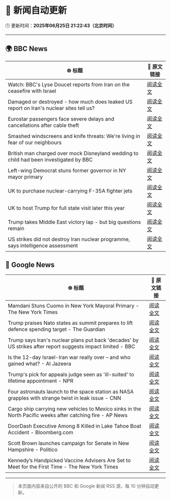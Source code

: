 # 🧠 新闻自动更新

🕒 更新时间：**2025年06月25日 21:22:43（北京时间）**

---

## 🌍 BBC News

| 🌐 标题 | 🔗 原文链接 |
|--------|-------------|
| Watch: BBC's Lyse Doucet reports from Iran on the ceasefire with Israel | [阅读全文](https://www.bbc.com/news/videos/ceq7jjg929qo) |
| Damaged or destroyed - how much does leaked US report on Iran's nuclear sites tell us? | [阅读全文](https://www.bbc.com/news/articles/cy7nxgzlpllo) |
| Eurostar passengers face severe delays and cancellations after cable theft | [阅读全文](https://www.bbc.com/news/articles/c4gedxe7wnro) |
| Smashed windscreens and knife threats: We're living in fear of our neighbours | [阅读全文](https://www.bbc.com/news/articles/c86gq3v8yplo) |
| British man charged over mock Disneyland wedding to child had been investigated by BBC | [阅读全文](https://www.bbc.com/news/articles/c62gq269jv7o) |
| Left-wing Democrat stuns former governor in NY mayor primary | [阅读全文](https://www.bbc.com/news/articles/ckg6yg7x467o) |
| UK to purchase nuclear-carrying F-35A fighter jets | [阅读全文](https://www.bbc.com/news/articles/c335406gxdvo) |
| UK to host Trump for full state visit later this year | [阅读全文](https://www.bbc.com/news/articles/cvg4589pweeo) |
| Trump takes Middle East victory lap - but big questions remain | [阅读全文](https://www.bbc.com/news/articles/c17wejpw79qo) |
| US strikes did not destroy Iran nuclear programme, says intelligence assessment | [阅读全文](https://www.bbc.com/news/articles/ckglxwp5x03o) |

## 📰 Google News

| 🌐 标题 | 🔗 原文链接 |
|--------|-------------|
| Mamdani Stuns Cuomo in New York Mayoral Primary - The New York Times | [阅读全文](https://news.google.com/rss/articles/CBMihwFBVV95cUxNendkQUhVMjBEd0dUaVd1REgzQjlLZDBqWnhiSFFZX1JxLVp3NVBSS0Ezb0lHWmxHamwtWHhfVlZ4TzdMNlFmSzVnd0tyaEpfcmhUM3c2UUpHTUpmQWYwVTFKQ1RpWVktTVpCRDBadkdUUzIzVmFiaE9XTlJ1eFZnWHJHbVk4bVU?oc=5) |
| Trump praises Nato states as summit prepares to lift defence spending target - The Guardian | [阅读全文](https://news.google.com/rss/articles/CBMivwFBVV95cUxPV3U1azlNMzRvU2l1bHRrX2RxdUdWcGVWWlRDR1VWOGhwMi15eVVKb2pISkxkOW5ScjBfZWpkQ3VTUXp0a2huc1ZaUkV1RUItME9mWnFtQXlld0xISV9ianpWRzg4UG04T1dzQVFVT1VhSDR6ek1aRlVSaERuNHVBbmlpczBKUGtlS3AwaDlpYkE0UjR3dDRHakk5b2xVYVN1Nkt1aTBCaFVCeE1yMW5ENVdWZE51Q2x1NkRqZ2c1VQ?oc=5) |
| Trump says Iran's nuclear plans put back 'decades' by US strikes after report suggests impact limited - BBC | [阅读全文](https://news.google.com/rss/articles/CBMiVEFVX3lxTE85UkhMb2ZYUlhqZkoxRGlCcVBNaU5VbmxuLXZ4Slk0RGpGSUZzOHRGcjlza05fVUwyYW9EdFIxME5LbHNhYUFpUEp5a2RaeHZxOFh6Rw?oc=5) |
| Is the 12-day Israel-Iran war really over – and who gained what? - Al Jazeera | [阅读全文](https://news.google.com/rss/articles/CBMingFBVV95cUxPUkFNbWdWNC1HaDJTNkxlRVI1bm5nY0RqSTdGLUNfVm9HYXpuU2RzYTdTWmlCQUIxaDBMNTgtbWNvOUhLS1MyOWZrNkhzTC1hWUxrRi1FNDhGLUxERDVVSTJKa0JpaDNVYnZvWDhnbUVhaDhPbDFaRGpRSGpDTTA4RmtNNU5UUWdDcGZReFhDQjNMTUdhZGJqcExjRmhwZ9IBowFBVV95cUxONTBsVUY4OFJEZU9mbXFPd1FVbkhKdFRGVzBLemJfTUlwcDlXYk5rMzIwQ19sTU5tZVlXT2RaR1QteXphRVlqcjNPT21xLTg2LUhUY0Y1cXgxbkp1Zzg1ckFPa1dNVnRISV82VWp6Y0VRcjkyQnphb1FJMzlVTUNSRHozWjZwTEJHQkJ4OUV5UGZ0cDVhckxjNHJTV2xiOXVZcE8w?oc=5) |
| Trump's pick for appeals judge seen as 'ill-suited' to lifetime appointment - NPR | [阅读全文](https://news.google.com/rss/articles/CBMif0FVX3lxTE4xbmNYOVRRVEl3R0p1YjN1MkNmLTFjYVJUd0c5T04wNkZBSWRIcjZtWUd3OC1iT2tjcEZVc0tBejI1VWc4RE9wd1ZvWnA2VEc1amxBUmZZaVgtQ1QzZktCMFYxVVR5cTFTNWJyTGU3X09OcXFXNy10ODBOdUJlVDQ?oc=5) |
| Four astronauts launch to the space station as NASA grapples with strange twist in leak issue - CNN | [阅读全文](https://news.google.com/rss/articles/CBMifkFVX3lxTFA5dExYT3BFM3ZMTno2ekR0RHhvSGhFb2hNdnBXR25MTk55S0d5RHVFLVQ5UnFWcHc4SmFaM2s1VzlXbVk2VW83RWlTUDJHS3Qtb1JuSEYxY0tlbVl2RF9xaERvTzJJRVpncmtfQXB0dTZXOExCck1PNEMzS2tsQdIBgwFBVV95cUxQNDZ4TXhkNDRoLWVmRDBHb04xOGd0dUd3Q0hjQTRJcnRTQ1hMWF9WNlI3V1ZfMkY5X01oWkYwT0pfRlZseGRjdW1UUjF0WWt3SmVVXzMxclFEOVhaVktTR0QxTGx1QV9LbG82MEVPNmdsbTRZYmZuLXRTNjNBcnhLSlVfQQ?oc=5) |
| Cargo ship carrying new vehicles to Mexico sinks in the North Pacific weeks after catching fire - AP News | [阅读全文](https://news.google.com/rss/articles/CBMimgFBVV95cUxNaktmMHpESzZoZkVFejNMQzBTeGdLb0IyZW92MUpPcDVlY3ZiTE5Nc0xEbnFaYjlIZzNuVEZ5QnZOYks4MDB0Y1dqdW1seE9oWjBnQjhfRW9Jb0FrT1VTM2M4RWREOVRnSHlqQXBlZnN1QjFrQnpJV0xRbXhPdXl5eFZXMFZGdHZsY3k0ejlKZ3pIVzRlWk1YSmdn?oc=5) |
| DoorDash Executive Among 8 Killed in Lake Tahoe Boat Accident - Bloomberg.com | [阅读全文](https://news.google.com/rss/articles/CBMisgFBVV95cUxOU2NxdUhLSEt5dEJrRXZ6VkFmdE50VU9qZloyVjBWMkRXZzhHV3ltbFotbXQyZFhSbXBSZ2pteDZ4YWJISm0wemRwRWtXY1prX2VEMC1OT1JWNGQ2aTZJazhybUJVcERWRjVOcVJjSzNJYXhkSE5ZZllKMnZCME9MVFg2RTJOTU9TRTdHZVNYRHB4alI2YXI5dUVGRTZmV1FHRXFMRlg3LUQzeHJ0ZFZMNVh3?oc=5) |
| Scott Brown launches campaign for Senate in New Hampshire - Politico | [阅读全文](https://news.google.com/rss/articles/CBMinAFBVV95cUxNMUFPS3BoM0c1VHV3ZWxrWDg4X19nUVBLUnlaVTB0eHZRQW1TMEI3M2xiUnoxMElpOW5CWkhXZThvRS14ZHZoQ3cyemtDOHE1YnFmRzdLR0FYM0dUY0x1MGR5ZGxsY2NTY2NZSEtBZWQxVU1HTE1xS1lrd2d2bDVYVkdiN3dQaXVKaHhVV2o3QVBkSEU1djU0c01TQTk?oc=5) |
| Kennedy’s Handpicked Vaccine Advisers Are Set to Meet for the First Time - The New York Times | [阅读全文](https://news.google.com/rss/articles/CBMifEFVX3lxTE82YW5mRGpQMTlkbkx1MUo2SjR4ZmtXdXdQVENIMk1sdnBaT0JHSWRURmFnSnNMdGtHenRJRHM3SExleXM0ZVkyS0o2cFN2WTNmQ1VaY1hvOXJyYU03ZVV3VkZXSnBhMlJLaUloX3lKUWIxbUJlald5SGYyVTI?oc=5) |

---
> 本页面内容来自公开的 BBC 和 Google 新闻 RSS 源，每 10 分钟自动更新。